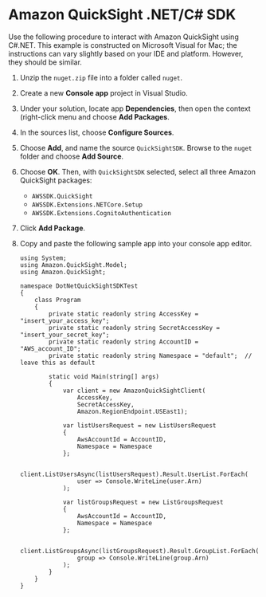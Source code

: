 # Amazon QuickSight \.NET/C\# SDK<a name="quicksight-sdk-csharp"></a>

Use the following procedure to interact with Amazon QuickSight using C\#\.NET\. This example is constructed on Microsoft Visual for Mac; the instructions can vary slightly based on your IDE and platform\. However, they should be similar\.

1. Unzip the `nuget.zip` file into a folder called `nuget`\.

1. Create a new **Console app** project in Visual Studio\.

1. Under your solution, locate app **Dependencies**, then open the context \(right\-click menu and choose **Add Packages**\.

1. In the sources list, choose **Configure Sources**\.

1. Choose **Add**, and name the source `QuickSightSDK`\. Browse to the `nuget` folder and choose **Add Source**\.

1. Choose **OK**\. Then, with `QuickSightSDK` selected, select all three Amazon QuickSight packages:
   + `AWSSDK.QuickSight`
   + `AWSSDK.Extensions.NETCore.Setup`
   + `AWSSDK.Extensions.CognitoAuthentication`

1. Click **Add Package**\. 

1. Copy and paste the following sample app into your console app editor\.

   ```
   using System;
   using Amazon.QuickSight.Model;
   using Amazon.QuickSight;
   
   namespace DotNetQuickSightSDKTest
   {
       class Program
       {
           private static readonly string AccessKey = "insert_your_access_key";
           private static readonly string SecretAccessKey = "insert_your_secret_key";
           private static readonly string AccountID = "AWS_account_ID";
           private static readonly string Namespace = "default";  // leave this as default
   
           static void Main(string[] args)
           {
               var client = new AmazonQuickSightClient(
                   AccessKey,
                   SecretAccessKey, 
                   Amazon.RegionEndpoint.USEast1);
   
               var listUsersRequest = new ListUsersRequest
               {
                   AwsAccountId = AccountID,
                   Namespace = Namespace
               };
   
               client.ListUsersAsync(listUsersRequest).Result.UserList.ForEach(
                   user => Console.WriteLine(user.Arn)
               );
   
               var listGroupsRequest = new ListGroupsRequest
               {
                   AwsAccountId = AccountID,
                   Namespace = Namespace
               };
   
               client.ListGroupsAsync(listGroupsRequest).Result.GroupList.ForEach(
                   group => Console.WriteLine(group.Arn)
               );
           }
       }
   }
   ```